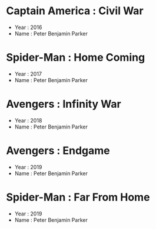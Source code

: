# Captain America : Civil War
- Year : 2016
- Name : Peter Benjamin Parker

# Spider-Man : Home Coming
- Year : 2017
- Name : Peter Benjamin Parker

# Avengers : Infinity War
- Year : 2018
- Name : Peter Benjamin Parker

# Avengers : Endgame
- Year : 2019
- Name : Peter Benjamin Parker

# Spider-Man : Far From Home
- Year : 2019
- Name : Peter Benjamin Parker

